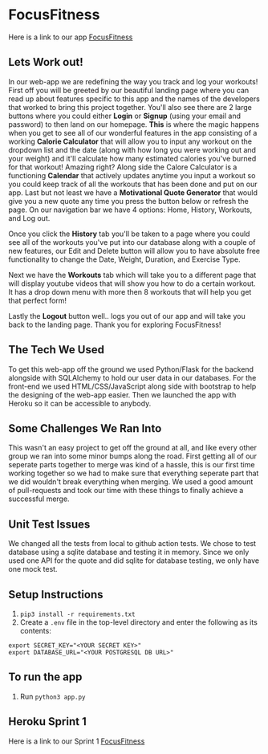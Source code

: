 # FocusFitness
Here is a link to our app [FocusFitness](https://floating-ravine-92058.herokuapp.com/)

## Lets Work out!
In our web-app we are redefining the way you track and log your workouts! First off you will be greeted by our beautiful landing page where you can read up about features specific to this app and the names of the developers that worked to bring this project together. You'll also see there are 2 large buttons where you could either **Login** or **Signup** (using your email and password) to then land on our homepage. **This** is where the magic happens when you get to see all of our wonderful features in the app consisting of a working **Calorie Calculator** that will allow you to input any workout on the dropdown list and the date (along with how long you were working out and your weight) and it'll calculate how many estimated calories you've burned for that workout! Amazing right? Along side the Calore Calculator is a functioning **Calendar** that actively updates anytime you input a workout so you could keep track of all the workouts that has been done and put on our app. Last but not least we have a **Motivational Quote Generator** that would give you a new quote any time you press the button below or refresh the page. On our navigation bar we have 4 options: Home, History, Workouts, and Log out. 

Once you click the **History** tab you'll be taken to a page where you could see all of the workouts you've put into our database along with a couple of new features, our Edit and Delete button will allow you to have absolute free functionality to change the Date, Weight, Duration, and Exercise Type. 

Next we have the **Workouts** tab which will take you to a different page that will display youtube videos that will show you how to do a certain workout. It has a drop down menu with more then 8 workouts that will help you get that perfect form! 

Lastly the **Logout** button well.. logs you out of our app and will take you back to the landing page. Thank you for exploring FocusFitness!

## The Tech We Used
To get this web-app off the ground we used Python/Flask for the backend alongside with SQLAlchemy to hold our user data in our databases. For the front-end we used HTML/CSS/JavaScript along side with bootstrap to help the designing of the web-app easier. Then we launched the app with Heroku so it can be accessible to anybody.

## Some Challenges We Ran Into
This wasn't an easy project to get off the ground at all, and like every other group we ran into some minor bumps along the road. First getting all of our seperate parts together to merge was kind of a hassle, this is our first time working together so we had to make sure that everything seperate part that we did wouldn't break everything when merging. We used a good amount of pull-requests and took our time with these things to finally achieve a successful merge. 

## Unit Test Issues
We changed all the tests from local to github action tests. We chose to test database using a sqlite database and testing it in memory. Since we only used one API for the quote and did sqlite for database testing, we only have one mock test.

## Setup Instructions
1. `pip3 install -r requirements.txt`
2. Create a `.env` file in the top-level directory and enter the following as its contents:
```
export SECRET_KEY="<YOUR SECRET KEY>"
export DATABASE_URL="<YOUR POSTGRESQL DB URL>"
```
## To run the app
1. Run `python3 app.py`


## Heroku Sprint 1
Here is a link to our Sprint 1 [FocusFitness](https://tranquil-spire-20189.herokuapp.com/) 
